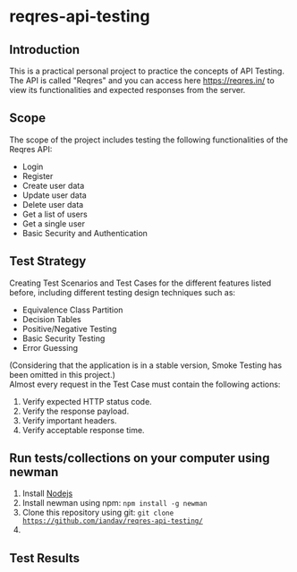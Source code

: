 # reqres-api-testing

## Introduction
This is a practical personal project to practice the concepts of API Testing. The API is called "Reqres" and you can access here https://reqres.in/ to view its functionalities and expected responses from the server.

## Scope
The scope of the project includes testing the following functionalities of the Reqres API:
<ul>
  <li>Login</li>
  <li>Register</li>
  <li>Create user data</li>
  <li>Update user data</li>
  <li>Delete user data</li>
  <li>Get a list of users</li>
  <li>Get a single user</li>
  <li>Basic Security and Authentication</li>
</ul>

## Test Strategy
Creating Test Scenarios and Test Cases for the different features listed before, including different testing design techniques such as:
<ul>
  <li>Equivalence Class Partition</li>
  <li>Decision Tables</li>
  <li>Positive/Negative Testing</li>
  <li>Basic Security Testing</li>
  <li>Error Guessing</li>
</ul>

(Considering that the application is in a stable version, Smoke Testing has been omitted in this project.)
<br/>Almost every request in the Test Case must contain the following actions:
1) Verify expected HTTP status code.
2) Verify the response payload.
3) Verify important headers.
4) Verify acceptable response time.

## Run tests/collections on your computer using newman
1. Install [Nodejs](https://nodejs.org/)
2. Install newman using npm: <code>npm install -g newman</code>
3. Clone this repository using git: <code>git clone https://github.com/iandav/reqres-api-testing/</code>
4. 


## Test Results

